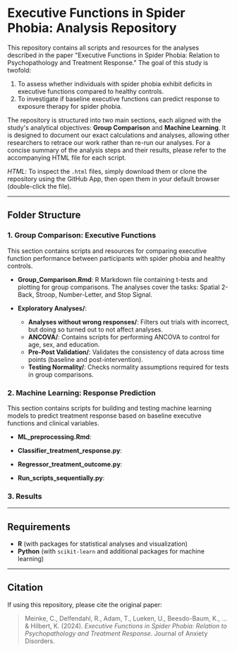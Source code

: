 # Executive Functions in Spider Phobia: Analysis Repository

This repository contains all scripts and resources for the analyses described in the paper "Executive Functions in Spider Phobia: Relation to Psychopathology and Treatment Response." The goal of this study is twofold: 
1. To assess whether individuals with spider phobia exhibit deficits in executive functions compared to healthy controls.
2. To investigate if baseline executive functions can predict response to exposure therapy for spider phobia.

The repository is structured into two main sections, each aligned with the study's analytical objectives: **Group Comparison** and **Machine Learning**. It is designed to document our exact calculations and analyses, allowing other researchers to retrace our work rather than re-run our analyses. For a concise summary of the analysis steps and their results, please refer to the accompanying HTML file for each script.

*HTML*: To inspect the `.html` files, simply download them or clone the repository using the GitHub App, then open them in your default browser (double-click the file).

---

## Folder Structure

### 1. Group Comparison: Executive Functions
This section contains scripts and resources for comparing executive function performance between participants with spider phobia and healthy controls.

- **Group_Comparison.Rmd**: R Markdown file containing t-tests and plotting for group comparisons. The analyses cover the tasks: Spatial 2-Back, Stroop, Number-Letter, and Stop Signal.

- **Exploratory Analyses/**:
  - **Analyses without wrong responses/**: Filters out trials with incorrect, but doing so turned out to not affect analyses.
  - **ANCOVA/**: Contains scripts for performing ANCOVA to control for age, sex, and education.
  - **Pre-Post Validation/**: Validates the consistency of data across time points (baseline and post-intervention).
  - **Testing Normality/**: Checks normality assumptions required for tests in group comparisons.

### 2. Machine Learning: Response Prediction
This section contains scripts for building and testing machine learning models to predict treatment response based on baseline executive functions and clinical variables.

- **ML_preprocessing.Rmd**: 

- **Classifier_treatment_response.py**: 
  
- **Regressor_treatment_outcome.py**: 

- **Run_scripts_sequentially.py**: 

### 3. Results

---

## Requirements
- **R** (with packages for statistical analyses and visualization)
- **Python** (with `scikit-learn` and additional packages for machine learning)

---

## Citation
If using this repository, please cite the original paper:

> Meinke, C., Delfendahl, R., Adam, T., Lueken, U., Beesdo-Baum, K., ... & Hilbert, K. (2024). *Executive Functions in Spider Phobia: Relation to Psychopathology and Treatment Response*. Journal of Anxiety Disorders.
